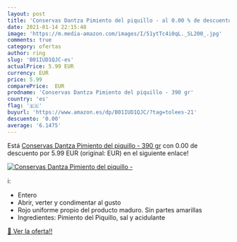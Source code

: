 ```yaml
---
layout: post
title: 'Conservas Dantza Pimiento del piquillo - al 0.00 % de descuento'
date: 2021-01-14 22:15:48
image: 'https://m.media-amazon.com/images/I/51ytTc4i0qL._SL200_.jpg'
comments: true
category: ofertas
author: ring
slug: 'B01IUD1QJC-es'
actualPrice: 5.99 EUR
currency: EUR
price: 5.99
comparePrice:  EUR
prodname: 'Conservas Dantza Pimiento del piquillo - 390 gr'
country: 'es'
flag: '🇪🇸'
buyurl: 'https://www.amazon.es/dp/B01IUD1QJC/?tag=tolees-21'
descuento: '0.00'
average: '6.1475'
---
```


Está [Conservas Dantza Pimiento del piquillo - 390 gr](https://www.amazon.es/dp/B01IUD1QJC/?tag=tolees-21) con 0.00 de descuento por 5.99 EUR (original:  EUR) en el siguiente enlace!

[![Conservas Dantza Pimiento del piquillo -](https://m.media-amazon.com/images/I/51ytTc4i0qL._SL200_.jpg)](https://www.amazon.es/dp/B01IUD1QJC/?tag=tolees-21)

ℹ️:

- Entero
- Abrir, verter y condimentar al gusto
- Rojo uniforme propio del producto maduro. Sin partes amarillas
- Ingredientes: Pimiento del Piquillo, sal y acidulante

[🛒 Ver la oferta!!](https://www.amazon.es/dp/B01IUD1QJC/?tag=tolees-21)
